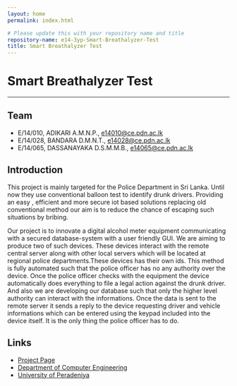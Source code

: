 ```yaml
---
layout: home
permalink: index.html

# Please update this with your repository name and title
repository-name: e14-3yp-Smart-Breathalyzer-Test
title: Smart Breathalyzer Test
---
```


[comment]: # "This is the standard layout for the project, but you can clean this and use your own template"

# Smart Breathalyzer Test

---

## Team
-  E/14/010, ADIKARI A.M.N.P., [e14010@ce.pdn.ac.lk](mailto:e14010@ce.pdn.ac.lk)
-  E/14/028, BANDARA D.M.N.T., [e14028@ce.pdn.ac.lk](mailto:e14028@ce.pdn.ac.lk)
-  E/14/065, DASSANAYAKA D.S.M.M.B., [e14065@ce.pdn.ac.lk](mailto:e14065@ce.pdn.ac.lk)



## Introduction

This project is mainly targeted for the Police Department in Sri Lanka. Until now they use conventional balloon test to identify drunk drivers. Providing an easy , efficient  and more secure iot based solutions replacing old conventional method our aim is to reduce the chance of escaping such situations by bribing.

Our project is to innovate a digital alcohol meter equipment communicating with a secured database-system with a user friendly GUI. We are aiming to produce two of such devices. These devices interact with the remote central server along with other local servers which will be located at regional police departments.These devices has their own ids. This method is fully automated such that the police officer has no any authority over the device. Once the police officer checks with the equipment the device automatically does everything to file a legal action against the drunk driver. And also we are developing our database such that only the higher level authority can interact with the informations. Once the data is sent to the remote server it sends a reply to the device requesting driver and vehicle informations which can be entered using the keypad included into the device itself. It is the only thing the police officer has to do.  

  




## Links

- <a href = "https://cepdnaclk.github.io/e14-3yp-Smart-Breathalyzer-Test/" target = "_blank">Project Page</a>
- <a href = "http://www.ce.pdn.ac.lk/" target = "_blank">Department of Computer Engineering</a>
- <a href = "https://ce.pdn.ac.lk/" target = "_blank">University of Peradeniya</a>


[//]: # (Please refer this to learn more about Markdown syntax)
[//]: # (https://github.com/adam-p/markdown-here/wiki/Markdown-Cheatsheet)
